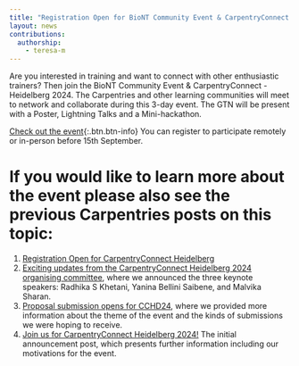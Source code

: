 ```yaml
---
title: "Registration Open for BioNT Community Event & CarpentryConnect Heidelberg"
layout: news
contributions:
  authorship:
    - teresa-m
---
```


Are you interested in training and want to connect with other enthusiastic trainers? Then join the BioNT Community Event & CarpentryConnect - Heidelberg 2024. The Carpentries and other learning communities will meet to network and collaborate during this 3-day event. The GTN will be present with a Poster, Lightning Talks and a Mini-hackathon.

[Check out the event](https://biont-training.eu/CarpentryConnect2024.html){:.btn.btn-info}
You can register to participate remotely or in-person before 15th September.

# If you would like to learn more about the event please also see the previous Carpentries posts on this topic:

1. [Registration Open for CarpentryConnect Heidelberg](https://carpentries.org/blog/2024/06/cchd24-registration-programme/)
2. [Exciting updates from the CarpentryConnect Heidelberg 2024 organising committee](https://carpentries.org/blog/2024/05/cchd2024-updates-from-the-organising-committee/), where we announced the three keynote speakers: Radhika S Khetani, Yanina Bellini Saibene, and Malvika Sharan.
3. [Proposal submission opens for CCHD24](https://carpentries.org/blog/2024/02/cchd24-call-for-proposals/), where we provided more information about the theme of the event and the kinds of submissions we were hoping to receive.
4. [Join us for CarpentryConnect Heidelberg 2024!](https://carpentries.org/blog/2024/01/announcing-cchd24/) The initial announcement post, which presents further information including our motivations for the event.
